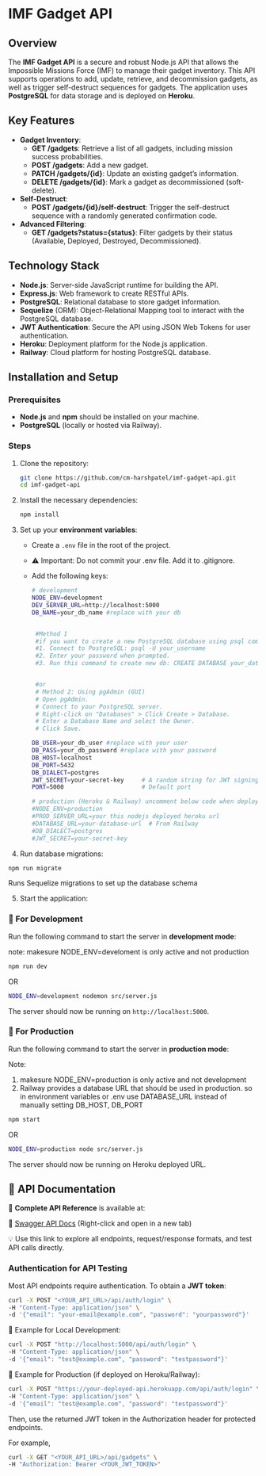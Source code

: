 # IMF Gadget API

## Overview

The **IMF Gadget API** is a secure and robust Node.js API that allows the Impossible Missions Force (IMF) to manage their gadget inventory. This API supports operations to add, update, retrieve, and decommission gadgets, as well as trigger self-destruct sequences for gadgets. The application uses **PostgreSQL** for data storage and is deployed on **Heroku**.

## Key Features

- **Gadget Inventory**:
  - **GET /gadgets**: Retrieve a list of all gadgets, including mission success probabilities.
  - **POST /gadgets**: Add a new gadget.
  - **PATCH /gadgets/{id}**: Update an existing gadget’s information.
  - **DELETE /gadgets/{id}**: Mark a gadget as decommissioned (soft-delete).
- **Self-Destruct**:
  - **POST /gadgets/{id}/self-destruct**: Trigger the self-destruct sequence with a randomly generated confirmation code.
- **Advanced Filtering**:
  - **GET /gadgets?status={status}**: Filter gadgets by their status (Available, Deployed, Destroyed, Decommissioned).

## Technology Stack

- **Node.js**: Server-side JavaScript runtime for building the API.
- **Express.js**: Web framework to create RESTful APIs.
- **PostgreSQL**: Relational database to store gadget information.
- **Sequelize** (ORM): Object-Relational Mapping tool to interact with the PostgreSQL database.
- **JWT Authentication**: Secure the API using JSON Web Tokens for user authentication.
- **Heroku**: Deployment platform for the Node.js application.
- **Railway**: Cloud platform for hosting PostgreSQL database.

## Installation and Setup

### Prerequisites

- **Node.js** and **npm** should be installed on your machine.
- **PostgreSQL** (locally or hosted via Railway).

### Steps

1. Clone the repository:

   ```bash
   git clone https://github.com/cm-harshpatel/imf-gadget-api.git
   cd imf-gadget-api
   ```

2. Install the necessary dependencies:

   ```bash
   npm install
   ```

3. Set up your **environment variables**:

   - Create a `.env` file in the root of the project.
   - ⚠️ Important: Do not commit your .env file. Add it to .gitignore.

   - Add the following keys:

     ```bash
     # development
     NODE_ENV=development
     DEV_SERVER_URL=http://localhost:5000
     DB_NAME=your_db_name #replace with your db


      #Method 1
      #if you want to create a new PostgreSQL database using psql command-line tool
      #1. Connect to PostgreSQL: psql -U your_username
      #2. Enter your password when prompted.
      #3. Run this command to create new db: CREATE DATABASE your_database_name;


      #or
      # Method 2: Using pgAdmin (GUI)
      # Open pgAdmin.
      # Connect to your PostgreSQL server.
      # Right-click on "Databases" > Click Create > Database.
      # Enter a Database Name and select the Owner.
      # Click Save.

     DB_USER=your_db_user #replace with your user
     DB_PASS=your_db_password #replace with your password
     DB_HOST=localhost
     DB_PORT=5432
     DB_DIALECT=postgres
     JWT_SECRET=your-secret-key     # A random string for JWT signing
     PORT=5000                      # Default port

     # production (Heroku & Railway) uncomment below code when deploying and comment out above code
     #NODE_ENV=production
     #PROD_SERVER_URL=your this nodejs deployed heroku url
     #DATABASE_URL=your-database-url  # From Railway
     #DB_DIALECT=postgres
     #JWT_SECRET=your-secret-key
     ```

4. Run database migrations:

```bash
npm run migrate
```

Runs Sequelize migrations to set up the database schema

5. Start the application:

### 🔹 For Development

Run the following command to start the server in **development mode**:

note: makesure NODE_ENV=develoment is only active and not production

```bash
npm run dev
```

OR

```bash
NODE_ENV=development nodemon src/server.js

```

The server should now be running on `http://localhost:5000`.

### 🔹 For Production

Run the following command to start the server in **production mode**:

Note:

1. makesure NODE_ENV=production is only active and not development
2. Railway provides a database URL that should be used in production.
   so in environment variables or .env use DATABASE_URL instead of manually setting DB_HOST, DB_PORT

```bash
npm start
```

OR

```bash
NODE_ENV=production node src/server.js
```

The server should now be running on Heroku deployed URL.

## 🚀 API Documentation

📌 **Complete API Reference** is available at:

🔗 [Swagger API Docs](https://imf-gadget-api-d7adf438221f.herokuapp.com/api-docs/) (Right-click and open in a new tab)

💡 Use this link to explore all endpoints, request/response formats, and test API calls directly.

### **Authentication for API Testing**

Most API endpoints require authentication. To obtain a **JWT token**:

```bash
curl -X POST "<YOUR_API_URL>/api/auth/login" \
-H "Content-Type: application/json" \
-d '{"email": "your-email@example.com", "password": "yourpassword"}'
```

🔹 Example for Local Development:

```bash
curl -X POST "http://localhost:5000/api/auth/login" \
-H "Content-Type: application/json" \
-d '{"email": "test@example.com", "password": "testpassword"}'
```

🔹 Example for Production (if deployed on Heroku/Railway):

```bash
curl -X POST "https://your-deployed-api.herokuapp.com/api/auth/login" \
-H "Content-Type: application/json" \
-d '{"email": "test@example.com", "password": "testpassword"}'
```

Then, use the returned JWT token in the Authorization header for protected endpoints.

For example,

```bash
curl -X GET "<YOUR_API_URL>/api/gadgets" \
-H "Authorization: Bearer <YOUR_JWT_TOKEN>"
```
